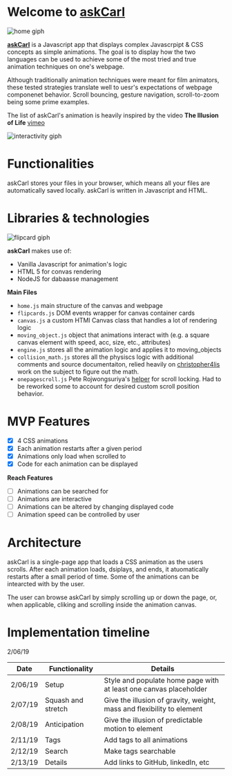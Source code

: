 # Welcome to [askCarl](http://luisball.com/askCarl/)
![home giph](https://media.giphy.com/media/43LhiFpDqLSXN2zE3a/giphy.gif)

[**askCarl**](http://luisball.com/askCarl/) is a Javascript app that displays complex Javascrpipt & CSS concepts as simple animations. The goal is to display how the two languages can be used to achieve some of the most tried and true animation techniques on one's webpage.

Although traditionally animation techniques were meant for film animators, these tested strategies translate well to uesr's expectations of webpage componenet behavior. Scroll bouncing, gesture navigation, scroll-to-zoom being some prime examples.

The list of askCarl's animation is heavily inspired by the video **The Illusion of Life** [vimeo](https://vimeo.com/93206523)

![interactivity giph](https://media.giphy.com/media/35B3R5c9bKy65umdjg/giphy.gif)

# Functionalities

askCarl stores your files in your browser, which means all your files are automatically saved locally. askCarl is written in Javascript and HTML.


# Libraries & technologies
![flipcard giph](https://media.giphy.com/media/3joSYfOKiWOlnTftbB/giphy.gif)

**askCarl** makes use of:
- Vanilla Javascript for animation's logic
- HTML 5 for convas rendering
- NodeJS for dabaasse management

**Main Files**

- ``home.js`` main structure of the canvas and webpage
- ``flipcards.js`` DOM events wrapper for canvas container cards
- ``canvas.js`` a custom HTMl Canvas class that handles a lot of rendering logic
- ``moving_object.js`` object that animations interact with (e.g. a square canvas element with speed, acc, size, etc., attributes)
- ``engine.js`` stores all the animation logic and applies it to moving_objects
- ``collision_math.js`` stores all the physiscs logic with additional comments and source documentaiton, relied heavily on [christopher4lis](gist.github.com/christopher4lis) work on the subject to figure out the math.
- ``onepagescroll.js`` Pete Rojwongsuriya's [helper](https://github.com/peachananr/purejs-onepage-scroll) for scroll locking. Had to be reworked some to account for desired custom scroll position behavior.

# MVP Features

- [X] 4 CSS animations
- [X] Each animation restarts after a given period
- [X] Animations only load when scrolled to
- [X] Code for each animation can be displayed

**Reach Features**
- [ ] Animations can be searched for
- [ ] Animations are interactive
- [ ] Animations can be altered by changing displayed code
- [ ] Animation speed can be controlled by user

# Architecture 

askCarl is a single-page app that loads a CSS animation as the users scrolls. After each animation loads, dsiplays, and ends, it atuomatically restarts after a small period of time. Some of the animations can be intearcted with by the user. 

The user can browse askCarl by simply scrolling up or down the page, or, when applicable, cliking and scrolling inside the animation canvas.

# Implementation timeline

2/06/19 

|      Date      |         Functionality         |      Details                |
|----------------|-------------------------------|-----------------------------|
|    2/06/19     |   Setup                       |   Style and populate home page with at least one canvas placeholder |
|    2/07/19     |   Squash and stretch          |   Give the illusion of gravity, weight, mass and flexibility to element |
|    2/08/19     |   Anticipation                |   Give the illusion of predictable motion to element           |
|    2/11/19     |   Tags                        |   Add tags to all animations                                   |
|    2/12/19     |   Search                      |   Make tags searchable                                         |
|    2/13/19     |   Details                     |   Add links to GitHub, linkedIn, etc                           |
